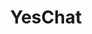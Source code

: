 ---
description: 聊天 app，没人，技术实现正确。
layout: post
results:
- primaryGenreName: Social Networking
  version: '1.0'
  formattedPrice: 免费
  genreIds:
  - '6005'
  artworkUrl60: http://is1.mzstatic.com/image/thumb/Purple20/v4/91/0f/c4/910fc468-9435-15bc-1d1f-358e10a33398/source/60x60bb.jpg
  minimumOsVersion: '8.0'
  appletvScreenshotUrls: &a []
  sellerName: Omid Sultani
  supportedDevices:
  - iPad2Wifi
  - iPad23G
  - iPhone4S
  - iPadThirdGen
  - iPadThirdGen4G
  - iPhone5
  - iPodTouchFifthGen
  - iPadFourthGen
  - iPadFourthGen4G
  - iPadMini
  - iPadMini4G
  - iPhone5c
  - iPhone5s
  - iPhone6
  - iPhone6Plus
  - iPodTouchSixthGen
  genres:
  - 社交
  currentVersionReleaseDate: '2016-05-06T01:47:34Z'
  trackName: YesChat
  isVppDeviceBasedLicensingEnabled: true
  description: "YesChat is a real alternative to any kind of a mobile messenger!
    With YesChat you can chat with your friends and send them photos and images
    with a time delay or even with restrictions for images viewing time! Now
    you can be sure that your friends will receive your greeting card right
    on time.  \n\nAll your data in YesChat is strongly encrypted. We rely
    on proven algorithms because we attach great importance to safety. \n\nYou
    can access with YesChat all your photos and contacts on different devices
    and smartphones, as often and as long as you wish. \n\nYou can restore
    your contacts  regardless of the operating system  from the cloud.\n\nYou
    can create groups and send text messages and images to friends and acquaintances.\n\nYou
    can decide on who will be allowed to see the sent images and for how long
    these images are going to be available for viewing. These and many other
    bells and whistles are waiting for you in this application! Say YES to
    YesChat right now!\n\n100% FREE & NO ADS! Yes Chat is free and will remain
    free, without advertising or subscription fees.\nRELIABLE! Yes Chat is
    the most reliable messaging system that’s been ever designed to transmit
    your message with as little traffic. It works even with the slowest mobile
    connection."
  price: 0
  trackId: 1107528056
  releaseDate: '2016-05-06T01:47:34Z'
  advisories: *a
  screenshotUrls:
  - http://a2.mzstatic.com/us/r30/Purple18/v4/9c/84/64/9c8464d1-e717-7f99-1179-9282e83fb3a7/screen1136x1136.jpeg
  - http://a2.mzstatic.com/us/r30/Purple30/v4/8f/e5/c0/8fe5c038-d0d6-ae87-ea14-56ece9d957f0/screen1136x1136.jpeg
  - http://a4.mzstatic.com/us/r30/Purple18/v4/13/71/fb/1371fbfb-6325-20f5-5300-0d2e9a12d9c7/screen1136x1136.jpeg
  - http://a1.mzstatic.com/us/r30/Purple60/v4/97/13/8b/97138b85-b6ba-a809-0c66-f6422e69e4d1/screen1136x1136.jpeg
  artistViewUrl: https://itunes.apple.com/cn/developer/omid-sultani/id1107528055?uo=4
  primaryGenreId: 6005
  kind: software
  fileSizeBytes: '6820491'
  bundleId: com.yeschat.ios
  trackContentRating: 4+
  trackCensoredName: YesChat
  contentAdvisoryRating: 4+
  isGameCenterEnabled: false
  artistName: Omid Sultani
  languageCodesISO2A:
  - EN
  features: *a
  wrapperType: software
  artworkUrl512: http://is1.mzstatic.com/image/thumb/Purple20/v4/91/0f/c4/910fc468-9435-15bc-1d1f-358e10a33398/source/512x512bb.jpg
  artworkUrl100: http://is1.mzstatic.com/image/thumb/Purple20/v4/91/0f/c4/910fc468-9435-15bc-1d1f-358e10a33398/source/100x100bb.jpg
  trackViewUrl: https://geo.itunes.apple.com/cn/app/yeschat/id1107528056?mt=8&uo=4
  artistId: 1107528055
  currency: CNY
  ipadScreenshotUrls: *a
category: 社交
tags: tag1
resultCount: 1
title: YesChat

---